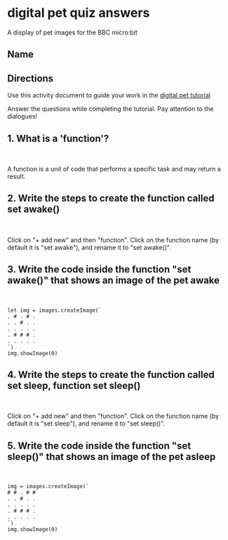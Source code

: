 # digital pet quiz answers

A display of pet images for the BBC micro:bit 

## Name

## Directions

Use this activity document to guide your work in the [digital pet tutorial](/lessons/digital-pet/tutorial)

Answer the questions while completing the tutorial. Pay attention to the dialogues!

## 1. What is a 'function'?

<br/>

A function is a unit of code that performs a specific task and may return a result.

## 2. Write the steps to create the function called set awake()

<br/>

Click on "+ add new" and then "function". Click on the function name (by default it is "set awake"), and rename it to "set awake()".

## 3. Write the code inside the function "set awake()" that shows an image of the pet awake

<br/>

```
let img = images.createImage(`
. # . # .
. . # . .
. . . . .
. # # # .
. . . . .
`)
img.showImage(0)
```

## 4. Write the steps to create the function called set sleep, function set sleep()

<br/>

Click on "+ add new" and then "function". Click on the function name (by default it is "set sleep"), and rename it to "set sleep()".

## 5. Write the code inside the function "set sleep()" that shows an image of the pet asleep

<br/>

```
img = images.createImage(`
# # . # #
. . # . .
. . . . .
. # # # .
. . . . .
`)
img.showImage(0)
```

